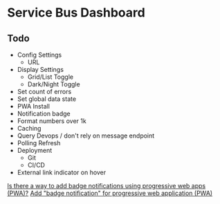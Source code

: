 # Service Bus Dashboard

## Todo

* Config Settings
  * URL
* Display Settings
  * Grid/List Toggle
  * Dark/Night Toggle
* Set count of errors
* Set global data state
* PWA Install
* Notification badge
* Format numbers over 1k
* Caching
* Query Devops / don't rely on message endpoint
* Polling Refresh
* Deployment
  * Git
  * CI/CD
* External link indicator on hover


[Is there a way to add badge notifications using progressive web apps (PWA)?](https://stackoverflow.com/q/45377604/1366033)
[Add "badge notification" for progressive web application (PWA)](https://stackoverflow.com/q/46549206/1366033)

